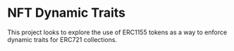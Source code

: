 # NFT Dynamic Traits

This project looks to explore the use of ERC1155 tokens as a way to enforce dynamic traits for ERC721 collections.